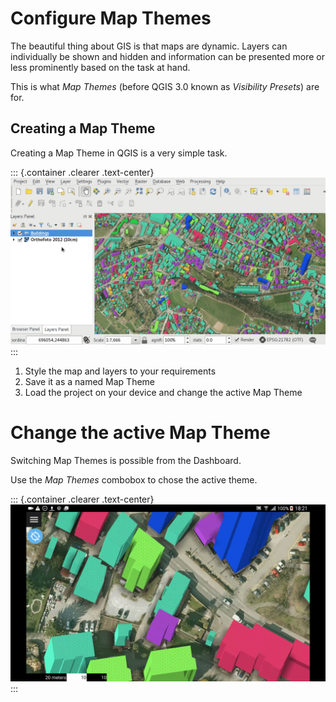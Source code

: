 Configure Map Themes
====================

The beautiful thing about GIS is that maps are dynamic. Layers can
individually be shown and hidden and information can be presented more
or less prominently based on the task at hand.

This is what *Map Themes* (before QGIS 3.0 known as *Visibility
Presets*) are for.

Creating a Map Theme
--------------------

Creating a Map Theme in QGIS is a very simple task.

::: {.container .clearer .text-center}
![Map Theme Configuration](../../assets/images/map_themes_configuration.gif)
:::

1.  Style the map and layers to your requirements
2.  Save it as a named Map Theme
3.  Load the project on your device and change the active Map Theme

Change the active Map Theme
===========================

Switching Map Themes is possible from the Dashboard.

Use the *Map Themes* combobox to chose the active theme.

::: {.container .clearer .text-center}
![Change Map Theme](../../assets/images/mapthemes.gif)
:::
